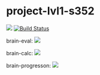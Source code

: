 # project-lvl1-s352
<a href="https://codeclimate.com/github/fiorsaoirse/project-lvl1-s352/maintainability"><img src="https://api.codeclimate.com/v1/badges/dd070beea0308762de1a/maintainability" /></a>
[![Build Status](https://travis-ci.org/fiorsaoirse/project-lvl1-s352.svg?branch=master)](https://travis-ci.org/fiorsaoirse/project-lvl1-s352)

brain-eval:
<a href="https://asciinema.org/a/9vhPJ6Rcxqi9IxjbOJTB8Oqq2" target="_blank"><img src="https://asciinema.org/a/9vhPJ6Rcxqi9IxjbOJTB8Oqq2.png" /></a>

brain-calc:
<a href="https://asciinema.org/a/xyixUyWf0l9lQDZaiJdpk5zjI" target="_blank"><img src="https://asciinema.org/a/xyixUyWf0l9lQDZaiJdpk5zjI.png" /></a>

brain-progresson:
<a href="https://asciinema.org/a/o8wJCzMtYzmQGoCzGIlJs0ROu" target="_blank"><img src="https://asciinema.org/a/o8wJCzMtYzmQGoCzGIlJs0ROu.png" /></a>

